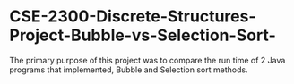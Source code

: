 # CSE-2300-Discrete-Structures-Project-Bubble-vs-Selection-Sort-
The primary  purpose of this project was to compare the run time of 2 Java programs that implemented, Bubble and Selection sort methods.

